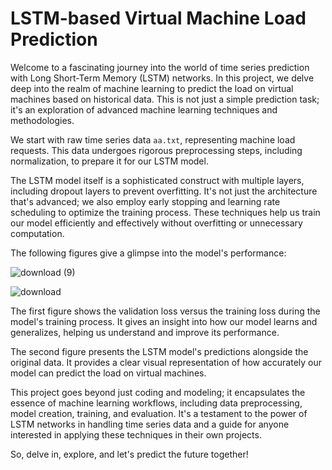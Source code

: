 # LSTM-based Virtual Machine Load Prediction

Welcome to a fascinating journey into the world of time series prediction with Long Short-Term Memory (LSTM) networks. In this project, we delve deep into the realm of machine learning to predict the load on virtual machines based on historical data. This is not just a simple prediction task; it's an exploration of advanced machine learning techniques and methodologies.

We start with raw time series data `aa.txt`, representing machine load requests. This data undergoes rigorous preprocessing steps, including normalization, to prepare it for our LSTM model.

The LSTM model itself is a sophisticated construct with multiple layers, including dropout layers to prevent overfitting. It's not just the architecture that's advanced; we also employ early stopping and learning rate scheduling to optimize the training process. These techniques help us train our model efficiently and effectively without overfitting or unnecessary computation.

The following figures give a glimpse into the model's performance:




![download (9)](https://github.com/Amirrezahmi/LSTM-based-VM-Load-Prediction/assets/89692207/7116fd2c-b3d8-4518-8699-8ef7daffd061)




![download](https://github.com/Amirrezahmi/LSTM-based-VM-Load-Prediction/assets/89692207/3ddbec2c-5f2f-41a8-b009-390fc9a1f78f)




The first figure shows the validation loss versus the training loss during the model's training process. It gives an insight into how our model learns and generalizes, helping us understand and improve its performance.

The second figure presents the LSTM model's predictions alongside the original data. It provides a clear visual representation of how accurately our model can predict the load on virtual machines.

This project goes beyond just coding and modeling; it encapsulates the essence of machine learning workflows, including data preprocessing, model creation, training, and evaluation. It's a testament to the power of LSTM networks in handling time series data and a guide for anyone interested in applying these techniques in their own projects.

So, delve in, explore, and let's predict the future together!
